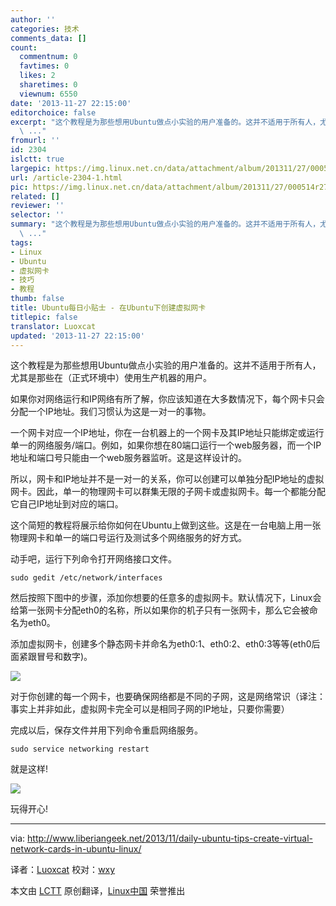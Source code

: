 ```yaml
---
author: ''
categories: 技术
comments_data: []
count:
  commentnum: 0
  favtimes: 0
  likes: 2
  sharetimes: 0
  viewnum: 6550
date: '2013-11-27 22:15:00'
editorchoice: false
excerpt: "这个教程是为那些想用Ubuntu做点小实验的用户准备的。这并不适用于所有人，尤其是那些在（正式环境中）使用生产机器的用户。\r\n如果你对网络运行和IP网络有所了解，你应该知道在大多数情况下，每个网卡只会分配一个IP
  \ ..."
fromurl: ''
id: 2304
islctt: true
largepic: https://img.linux.net.cn/data/attachment/album/201311/27/000514r27pz2e494z4z496.png
url: /article-2304-1.html
pic: https://img.linux.net.cn/data/attachment/album/201311/27/000514r27pz2e494z4z496.png.thumb.jpg
related: []
reviewer: ''
selector: ''
summary: "这个教程是为那些想用Ubuntu做点小实验的用户准备的。这并不适用于所有人，尤其是那些在（正式环境中）使用生产机器的用户。\r\n如果你对网络运行和IP网络有所了解，你应该知道在大多数情况下，每个网卡只会分配一个IP
  \ ..."
tags:
- Linux
- Ubuntu
- 虚拟网卡
- 技巧
- 教程
thumb: false
title: Ubuntu每日小贴士 - 在Ubuntu下创建虚拟网卡
titlepic: false
translator: Luoxcat
updated: '2013-11-27 22:15:00'
---
```


这个教程是为那些想用Ubuntu做点小实验的用户准备的。这并不适用于所有人，尤其是那些在（正式环境中）使用生产机器的用户。


如果你对网络运行和IP网络有所了解，你应该知道在大多数情况下，每个网卡只会分配一个IP地址。我们习惯认为这是一对一的事物。


一个网卡对应一个IP地址，你在一台机器上的一个网卡及其IP地址只能绑定或运行单一的网络服务/端口。例如，如果你想在80端口运行一个web服务器，而一个IP地址和端口号只能由一个web服务器监听。这是这样设计的。


所以，网卡和IP地址并不是一对一的关系，你可以创建可以单独分配IP地址的虚拟网卡。因此，单一的物理网卡可以群集无限的子网卡或虚拟网卡。每一个都能分配它自己IP地址到对应的端口。


这个简短的教程将展示给你如何在Ubuntu上做到这些。这是在一台电脑上用一张物理网卡和单一的端口号运行及测试多个网络服务的好方式。


动手吧，运行下列命令打开网络接口文件。



```
sudo gedit /etc/network/interfaces

```

然后按照下图中的步骤，添加你想要的任意多的虚拟网卡。默认情况下，Linux会给第一张网卡分配eth0的名称，所以如果你的机子只有一张网卡，那么它会被命名为eth0。


添加虚拟网卡，创建多个静态网卡并命名为eth0:1、eth0:2、eth0:3等等(eth0后面紧跟冒号和数字)。


![](https://img.linux.net.cn/data/attachment/album/201311/27/000514r27pz2e494z4z496.png)


对于你创建的每一个网卡，也要确保网络都是不同的子网，这是网络常识（译注：事实上并非如此，虚拟网卡完全可以是相同子网的IP地址，只要你需要）


完成以后，保存文件并用下列命令重启网络服务。



```
sudo service networking restart

```

就是这样!


![](https://img.linux.net.cn/data/attachment/album/201311/27/0005148h9m5cfhwcu9c0c5.png)


玩得开心!




---


via: <http://www.liberiangeek.net/2013/11/daily-ubuntu-tips-create-virtual-network-cards-in-ubuntu-linux/>


译者：[Luoxcat](https://github.com/Luoxcat) 校对：[wxy](https://github.com/wxy)


本文由 [LCTT](https://github.com/LCTT/TranslateProject) 原创翻译，[Linux中国](http://linux.cn/) 荣誉推出